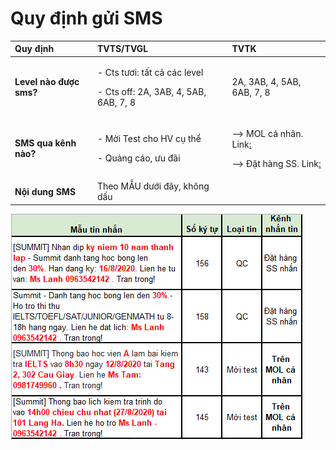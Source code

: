# Quy định gửi SMS

<table>
  <thead>
    <tr>
      <th style="text-align:left">Quy &#x111;&#x1ECB;nh</th>
      <th style="text-align:left">TVTS/TVGL</th>
      <th style="text-align:left">TVTK</th>
    </tr>
  </thead>
  <tbody>
    <tr>
      <td style="text-align:left"><b>Level n&#xE0;o &#x111;&#x1B0;&#x1EE3;c sms?</b>
      </td>
      <td style="text-align:left">
        <p>- Cts t&#x1B0;&#x1A1;i: t&#x1EA5;t c&#x1EA3; c&#xE1;c level</p>
        <p>- Cts off: 2A, 3AB, 4, 5AB, 6AB, 7, 8</p>
      </td>
      <td style="text-align:left">2A, 3AB, 4, 5AB, 6AB, 7, 8</td>
    </tr>
    <tr>
      <td style="text-align:left"><b>SMS qua k&#xEA;nh n&#xE0;o?</b>
      </td>
      <td style="text-align:left">
        <p>- M&#x1EDD;i Test cho HV c&#x1EE5; th&#x1EC3;</p>
        <p>- Qu&#x1EA3;ng c&#xE1;o, &#x1B0;u &#x111;&#xE3;i</p>
      </td>
      <td style="text-align:left">
        <p>--&gt; MOL c&#xE1; nh&#xE2;n. Link<a href="https://docs.google.com/document/d/1lZ48KUsGVpNPL0ud2e-PCrfUZzHrTioO8utCSArjh6c/edit">:</a>
        </p>
        <p>--&gt; &#x110;&#x1EB7;t h&#xE0;ng SS. Link<a href="https://docs.google.com/spreadsheets/d/1kbZHSL1R3-s6mI1M8unuHVLpBv1aAXTmx72_7kK3g40/edit?ts=5f6d9f7d#gid=2038238363">:</a>
        </p>
      </td>
    </tr>
    <tr>
      <td style="text-align:left"><b>N&#x1ED9;i dung SMS</b>
      </td>
      <td style="text-align:left">Theo M&#x1EAA;U d&#x1B0;&#x1EDB;i &#x111;&#xE2;y, kh&#xF4;ng d&#x1EA5;u</td>
      <td
      style="text-align:left"></td>
    </tr>
  </tbody>
</table>

![](../../../.gitbook/assets/3%20%288%29.png)

